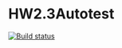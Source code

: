 # HW2.3Autotest
[![Build status](https://ci.appveyor.com/api/projects/status/48wgk1jh98loqvg6?svg=true)](https://ci.appveyor.com/project/NatalyaZinger/hw2-3autotest)
